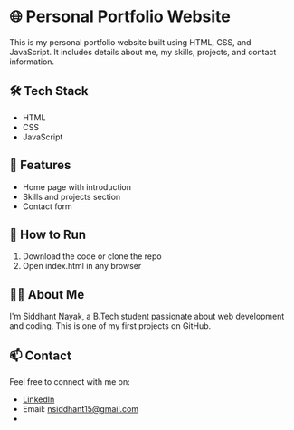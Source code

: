 # 🌐 Personal Portfolio Website

This is my personal portfolio website built using HTML, CSS, and JavaScript. It includes details about me, my skills, projects, and contact information.

## 🛠 Tech Stack

- HTML
- CSS
- JavaScript

## 📁 Features

- Home page with introduction
- Skills and projects section
- Contact form

## 🚀 How to Run

1. Download the code or clone the repo
2. Open index.html in any browser

## 🙋‍♂ About Me

I'm Siddhant Nayak, a B.Tech student passionate about web development and coding. This is one of my first projects on GitHub.

## 📫 Contact

Feel free to connect with me on:
- [LinkedIn](https://linkedin.com/in/yourprofile)  
- Email: nsiddhant15@gmail.com
-
